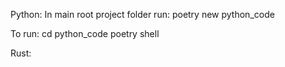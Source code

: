 Python:
In main root project folder run:
poetry new python_code

To run:
cd python_code
poetry shell


Rust:
